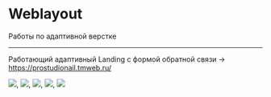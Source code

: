 # Weblayout
Работы по адаптивной верстке
____

Работающий адаптивный Landing с формой обратной связи -> https://prostudionail.tmweb.ru/

<img src="https://i.yapx.ru/WHo82t.jpg">,
<img src="https://i.yapx.ru/WHo8vt.jpg">,
<img src="https://i.yapx.ru/WHo8wt.jpg">,
<img src="https://i.yapx.ru/WHo8yt.jpg">,
<img src="https://i.yapx.ru/WHo81t.jpg">
